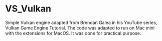 # VS_Vulkan

Simple Vulkan engine adapted from Brendan Galea in his YouTube series, Vulkan Game Engine Tutorial. The code was adapted to run on Mac mini with the extensions for MacOS. 
It was done for practical purpose.
